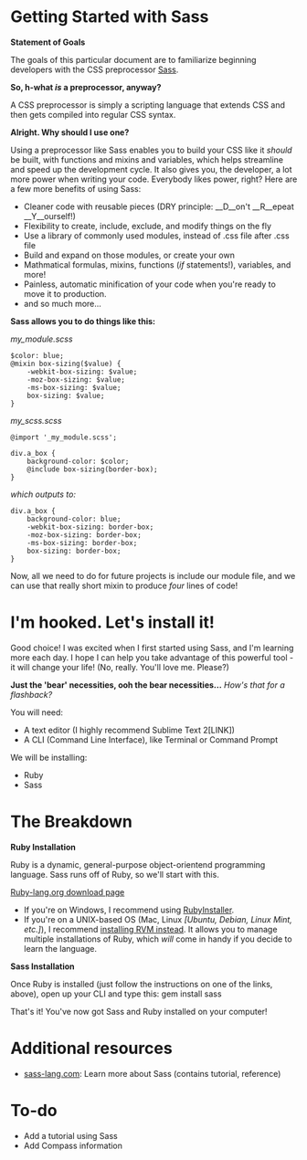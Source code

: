 Getting Started with Sass
=========================

__Statement of Goals__

The goals of this particular document are to familiarize beginning developers with the CSS preprocessor [Sass](http://sass-lang.com).

__So, h-what _is_ a preprocessor, anyway?__

A CSS preprocessor is simply a scripting language that extends CSS and then gets compiled into regular CSS syntax.

__Alright. Why should I use one?__

Using a preprocessor like Sass enables you to build your CSS like it _should_ be built, with functions and mixins and variables, which helps streamline and speed up the development cycle. It also gives you, the developer, a lot more power when writing your code. Everybody likes power, right? Here are a few more benefits of using Sass:

- Cleaner code with reusable pieces (DRY principle: __D__on't __R__epeat __Y__ourself!)
- Flexibility to create, include, exclude, and modify things on the fly
- Use a library of commonly used modules, instead of .css file after .css file
- Build and expand on those modules, or create your own
- Mathmatical formulas, mixins, functions (_if_ statements!), variables, and more!
- Painless, automatic minification of your code when you're ready to move it to production.
- and so much more...

__Sass allows you to do things like this:__

_my_module.scss_

    $color: blue;
    @mixin box-sizing($value) {
        -webkit-box-sizing: $value;
        -moz-box-sizing: $value;
        -ms-box-sizing: $value;
        box-sizing: $value;
    }

_my_scss.scss_

    @import '_my_module.scss';
    
    div.a_box {
        background-color: $color;
        @include box-sizing(border-box);
    }

_which outputs to:_

    div.a_box {
        background-color: blue;
        -webkit-box-sizing: border-box;
        -moz-box-sizing: border-box;
        -ms-box-sizing: border-box;
        box-sizing: border-box;
    }

Now, all we need to do for future projects is include our module file, and we can use that really short mixin to produce _four_ lines of code!


I'm hooked. Let's install it!
=============================
Good choice! I was excited when I first started using Sass, and I'm learning more each day. I hope I can help you take advantage of this powerful tool - it will change your life! (No, really. You'll love me. Please?)

__Just the 'bear' necessities, ooh the bear necessities...__
_How's that for a flashback?_

You will need:
- A text editor (I highly recommend Sublime Text 2[LINK])
- A CLI (Command Line Interface), like Terminal or Command Prompt

We will be installing:
- Ruby
- Sass


The Breakdown
=============

__Ruby Installation__

Ruby is a dynamic, general-purpose object-orientend programming language. Sass runs off of Ruby, so we'll start with this.

[Ruby-lang.org download page](http://www.ruby-lang.org/en/downloads/)

- If you're on Windows, I recommend using [RubyInstaller](http://rubyinstaller.org/).
- If you're on a UNIX-based OS (Mac, Linux _[Ubuntu, Debian, Linux Mint, etc.]_), I recommend [installing RVM instead](https://rvm.io/rvm/install#explained). It allows you to manage multiple installations of Ruby, which _will_ come in handy if you decide to learn the language.

__Sass Installation__

Once Ruby is installed (just follow the instructions on one of the links, above), open up your CLI and type this:
    gem install sass

That's it! You've now got Sass and Ruby installed on your computer!


Additional resources
====================

- [sass-lang.com](http://sass-lang.com): Learn more about Sass (contains tutorial, reference)

To-do
=====
- Add a tutorial using Sass
- Add Compass information